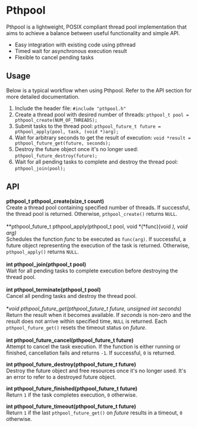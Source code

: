 # Pthpool

Pthpool is a lightweight, POSIX compliant thread pool implementation that aims to achieve a balance between useful functionality and simple API.

- Easy integration with existing code using pthread
- Timed wait for asynchronous execution result
- Flexible to cancel pending tasks

## Usage

Below is a typical workflow when using Pthpool. Refer to the API section for more detailed documentation.

1. Include the header file: `#include "pthpool.h"`
2. Create a thread pool with desired number of threads: `pthpool_t pool = pthpool_create(NUM_OF_THREADS);`
3. Submit tasks to the thread pool: `pthpool_future_t future = pthpool_apply(pool, task, (void *)arg);`
4. Wait for arbitrary seconds to get the result of execution: `void *result = pthpool_future_get(future, seconds);`
5. Destroy the future object once it's no longer used: `pthpool_future_destroy(future);`
6. Wait for all pending tasks to complete and destroy the thread pool: `pthpool_join(pool);`

## API

**pthpool_t pthpool_create(size_t count)**  
Create a thread pool containing specified number of threads. If successful, the thread pool is returned. Otherwise, `pthpool_create()` returns `NULL`.
</br></br>
**pthpool_future_t pthpool_apply(pthpool_t pool, void *(*func)(void *), void *arg)**  
Schedules the function *func* to be executed as `func(arg)`. If successful, a future object representing the execution of the task is returned. Otherwise, `pthpool_apply()` returns `NULL`.
</br></br>
**int pthpool_join(pthpool_t pool)**  
Wait for all pending tasks to complete execution before destroying the thread pool.
</br></br>
**int pthpool_terminate(pthpool_t pool)**  
Cancel all pending tasks and destroy the thread pool.
</br></br>
**void *pthpool_future_get(pthpool_future_t future, unsigned int seconds)**  
Return the result when it becomes available. If *seconds* is non-zero and the result does not arrive within specified time, `NULL` is returned. Each `pthpool_future_get()` resets the timeout status on *future*.
</br></br>
**int pthpool_future_cancel(pthpool_future_t future)**  
Attempt to cancel the task execution. If the function is either running or finished, cancellation fails and returns `-1`. If successful, `0` is returned.

**int pthpool_future_destroy(pthpool_future_t future)**  
Destroy the future object and free resources once it's no longer used. It's an error to refer to a destroyed future object.

**int pthpool_future_finished(pthpool_future_t future)**  
Return `1` if the task completes execution, `0` otherwise.

**int pthpool_future_timeout(pthpool_future_t future)**  
Return `1` if the last `pthpool_future_get()` on *future* results in a timeout, `0` otherwise.

